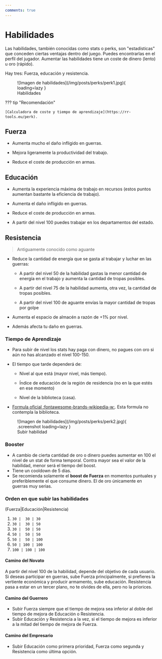 ```yaml
---
comments: true
---
```


# Habilidades

Las habilidades, también conocidas como stats o perks, son "estadísticas" que conceden ciertas ventajas dentro del juego. Puedes encontrarlas en el perfil del jugador. Aumentar las habilidades tiene un coste de dinero (lento) u oro (rápido).

Hay tres: Fuerza, educación y resistencia.

<figure markdown>
  ![Imagen de habilidades](/img/posts/perks/perk1.jpg){ loading=lazy }
  <figcaption>Habilidades</figcaption>
</figure>

??? tip "Recomendación"

    [Calculadora de coste y tiempo de aprendizaje](https://rr-tools.eu/perk).

## Fuerza

- Aumenta mucho el daño infligido en guerras.

- Mejora ligeramente la productividad del trabajo.

- Reduce el coste de producción en armas.

## Educación

- Aumenta la experiencia máxima de trabajo en recursos (estos puntos aumentan bastante la eficiencia de trabajo).

- Aumenta el daño infligido en guerras.

- Reduce el coste de producción en armas.

- A partir del nivel 100 puedes trabajar en los departamentos del estado.

## Resistencia

> Antiguamente conocido como aguante

- Reduce la cantidad de energía que se gasta al trabajar y luchar en las guerras:

  - A partir del nivel 50 de la habilidad gastas la menor cantidad de energía en el trabajo y aumenta la cantidad de tropas posibles.

  - A partir del nivel 75 de la habilidad aumenta, otra vez, la cantidad de tropas posibles.

  - A partir del nivel 100 de aguante envías la mayor cantidad de tropas por golpe

- Aumenta el espacio de almacén a razón de +1% por nivel.

- Además afecta tu daño en guerras.

### Tiempo de Aprendizaje

- Para subir de nivel los stats hay paga con dinero, no pagues con oro si aún no has alcanzado el nivel 100-150.

- El tiempo que tarde dependerá de:

  - Nivel al que está (mayor nivel, más tiempo).

  - Índice de educación de la región de residencia (no en la que estés en ese momento)

  - Nivel de la biblioteca (casa).

- [Formula oficial :fontawesome-brands-wikipedia-w:](https://wiki.rivalregions.com/Perks/es). Esta formula no contempla la biblioteca.

<figure markdown>
  ![Imagen de habilidades](/img/posts/perks/perk2.jpg){ .screenshot loading=lazy }
  <figcaption>Subir habilidad</figcaption>
</figure>

### Booster

- A cambio de cierta cantidad de oro o dinero puedes aumentar en 100 el nivel de un stat de forma temporal. Contra mayor sea el valor de la habilidad, menor será el tiempo del boost.
- Tiene un cooldown de 5 días.
- Se recomienda solamente el **boost de Fuerza** en momentos puntuales y preferiblemente el que consume dinero. El de oro únicamente en guerras muy serias.

### Orden en que subir las habilidades

(Fuerza|Educación|Resistencia)

1.  `30 |  30 | 30`
2.  `30 |  30 | 50`
3.  `30 |  50 | 50`
4.  `50 |  50 | 50`
5.  `50 |  50 | 100`
6.  `50 | 100 | 100`
7.  `100 | 100 | 100`

#### Camino del Novato

A partir del nivel 100 de la habilidad, depende del objetivo de cada usuario. Si deseas participar en guerras, sube Fuerza principalmente, si prefieres la vertiente económica y producir armamento, sube educación. Resistencia pasa a estar en un tercer plano, no te olvides de ella, pero no la priorices.

#### Camino del Guerrero

- Subir Fuerza siempre que el tiempo de mejora sea inferior al doble del tiempo de mejora de Educación o Resistencia.
- Subir Educación y Resistencia a la vez, si el tiempo de mejora es inferior a la mitad del tiempo de mejora de Fuerza.

#### Camino del Empresario

- Subir Educación como primera prioridad, Fuerza como segunda y Resistencia como última opción.

